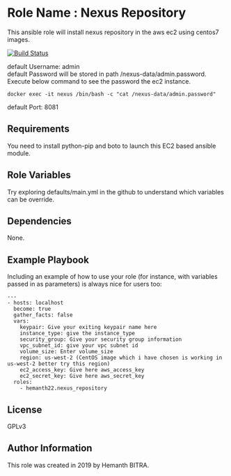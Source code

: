 Role Name : Nexus Repository
=========

This ansible role will install nexus repository in the aws ec2 using centos7 images.  

[![Build Status](https://travis-ci.org/hemanth22/ansible-role-nexus_repository.svg?branch=master)](https://travis-ci.org/hemanth22/ansible-role-nexus_repository)

default Username: admin  
default Password will be stored in path /nexus-data/admin.password.  
Execute below command to see the password the ec2 instance.  

`docker exec -it nexus /bin/bash -c "cat /nexus-data/admin.password"`  

default Port: 8081  

Requirements
------------

You need to install python-pip and boto to launch this EC2 based ansible module.

Role Variables
--------------

Try exploring defaults/main.yml in the github to understand which variables can be override.

Dependencies
------------

None.

Example Playbook
----------------

Including an example of how to use your role (for instance, with variables passed in as parameters) is always nice for users too:

```
---
- hosts: localhost
  become: true
  gather_facts: false
  vars:
    keypair: Give your exiting keypair name here
    instance_type: give the instance_type
    security_group: Give your security group information
    vpc_subnet_id: give your vpc subnet id
    volume_size: Enter volume_size
    region: us-west-2 (CentOS image which i have chosen is working in us-west-2 better try this region)
    ec2_access_key: Give here aws_access_key
    ec2_secret_key: Give here aws_secret_key
  roles:
    - hemanth22.nexus_repository
```

License
-------

GPLv3

Author Information
------------------

This role was created in 2019 by Hemanth BITRA.
